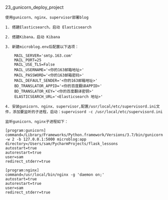 23_gunicorn_deploy_project



    使用gunicorn、nginx、supervisor部署blog
    
    1. 搭建Elasticsearch，启动 Elasticsearch
    
    2. 搭建Kibana，启动 Kibana
    
    3. 新建microblog.env后配置以下选项：
    
        MAIL_SERVER='smtp.163.com'
        MAIL_PORT=25
        MAIL_USE_TLS=False
        MAIL_USERNAME='<你的163邮箱地址>'
        MAIL_PASSWORD='<你的163邮箱密码>'
        MAIL_DEFAULT_SENDER='<你的163邮箱地址>'
        BD_TRANSLATOR_APPID='<你的百度翻译APPID>'
        BD_TRANSLATOR_KEY='<你的百度翻译密钥>'
        ELASTICSEARCH_URL='<Elasticsearch 地址>'
        
    4. 安装gunicorn、nginx、supervisor,配置/usr/local/etc/supervisord.ini文件，添加要监听的子进程，启动：supervisord -c /usr/local/etc/supervisord.ini
    
    监听gunicorn、nginx子进程如下：
    
    [program:gunicorn]
    command=/Library/Frameworks/Python.framework/Versions/3.7/bin/gunicorn -w 2 -b 127.0.0.1:5000 microblog:app
    directory=/Users/sam/PycharmProjects/flask_lessons
    autostart=true
    autorestart=true
    user=sam
    redirect_stderr=true
    
    [program:nginx]
    command=/usr/local/bin/nginx -g 'daemon on;'
    autostart=true
    autorestart=true
    user=sam
    redirect_stderr=true
